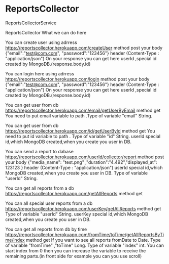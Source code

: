 # ReportsCollector
ReportsCollectorService

ReportsCollector
What we can do here

You can create user using adrress https://reportscollector.herokuapp.com/createUser method post your body {"email":"test@com.com", "password":"123456"} header (Content-Type : "application/json") On your response you can get here userId ,special id created by MongoDB.(response.body.id)

You can login here using adrress https://reportscollector.herokuapp.com/login method post your body {"email":"test@com.com", "password":"123456"} header (Content-Type : "application/json") On your response you can get here userId ,special id created by MongoDB.(response.body.id)

You can get user from db https://reportscollector.herokuapp.com/email/getUserByEmail method get You need to put email variable to path .Type of variable "email" String.

You can get user from db https://reportscollector.herokuapp.com/id/getUserById method get You need to put id variable to path . Type of variable "id" String. userId special id,which MongoDB created,when you create you user in DB.

You can send a report to dabase https://reportscollector.herokuapp.com/userId/collector/report method post your body {"media_name": "test.png" ,"duration":"4.492","displayed_at": 123123 } header (Content-Type : "application/json") userId special id,which MongoDB created,when you create you user in DB. Type of variable "userId" String.

You can get all reports from a db https://reportscollector.herokuapp.com/getAllReports method get

You can all special user reports from a db https://reportscollector.herokuapp.com/userKey/getAllReports method get Type of variable "userId" String. userKey special id,which MongoDB created,when you create you user in DB.

You can get all reports from db by time https://reportscollector.herokuapp.com/fromTime/toTime/getAllReportsByTime/index method get If you want to see all reports fromDate to Date. Type of variable "fromTime" ,"toTime" Long. Type of variable "index" int. You can start index from 0 then you can increase the variable to receive the remaining parts.(in front side for example you can you use scroll)
